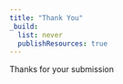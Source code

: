 ```yaml
---
title: "Thank You"
_build:
  list: never
  publishResources: true
---
```


Thanks for your submission